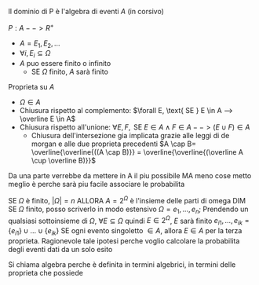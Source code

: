 Il dominio di P è l'algebra di eventi $A$ (in corsivo)

$P : A --> R^+$
- $A = { E_1, E_2, … }$
- $\forall i, E_i \subseteq \Omega$
- $A$ puo essere finito o infinito
	- SE $\Omega$ finito, $A$ sarà finito

Proprieta su $A$
- $\Omega \in A$
- Chiusura rispetto al complemento: $\forall E, \text{ SE } E \in A --> \overline E \in A$
- Chiusura rispetto all'unione: $\forall E, F, \text{ SE } E \in A \wedge F \in A --> (E \cup F) \in A$
	- Chiusura dell'intersezione gia implicata grazie alle leggi di de morgan e alle due proprieta precedenti
		$A \cap B= \overline{\overline{((A \cap B)}} = \overline{\overline{(\overline A \cup \overline B)}}$

Da una parte verrebbe da mettere in A il piu possibile MA meno cose metto meglio è perche sarà piu facile associare le probabilita

SE $\Omega$ è finito, $|\Omega|=n$ ALLORA $A = 2^\Omega$ è l'insieme delle parti di omega
DIM
SE $\Omega$ finito, posso scriverlo in modo estensivo $\Omega= {e_1, …, e_n}$;
Prendendo un qualsiasi sottoinsieme di $\Omega$, $\forall E \subseteq \Omega$ quindi $E \in 2^\Omega$, $E$ sarà finito $e_{i1}, …, e_{ik} = \{e_{i1}\} \cup … \cup \{e_{ik}\}$
SE ogni evento singoletto $\in A$, allora $E \in A$ per la terza proprieta. Ragionevole tale ipotesi perche voglio calcolare la probabilita degli eventi dati da un solo esito

Si chiama algebra perche è definita in termini algebrici, in termini delle proprieta che possiede